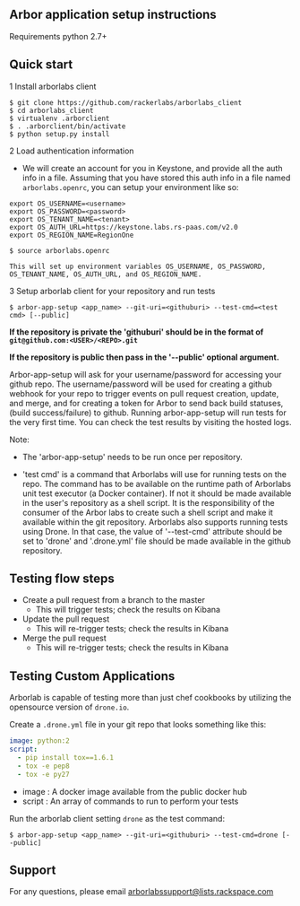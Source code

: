 Arbor application setup instructions
-------------------------------------

Requirements
 python 2.7+

Quick start
--------------

1 Install arborlabs client

```
$ git clone https://github.com/rackerlabs/arborlabs_client
$ cd arborlabs_client
$ virtualenv .arborclient
$ . .arborclient/bin/activate
$ python setup.py install
```

2 Load authentication information

  - We will create an account for you in Keystone, and provide all the auth info in a file. Assuming that you have stored
    this auth info in a file named `arborlabs.openrc`, you can setup your environment like so:

```
export OS_USERNAME=<username>
export OS_PASSWORD=<password>
export OS_TENANT_NAME=<tenant>
export OS_AUTH_URL=https://keystone.labs.rs-paas.com/v2.0
export OS_REGION_NAME=RegionOne
```


```
$ source arborlabs.openrc
```

    This will set up environment variables OS_USERNAME, OS_PASSWORD, OS_TENANT_NAME, OS_AUTH_URL, and OS_REGION_NAME.

3 Setup arborlab client for your repository and run tests

```
$ arbor-app-setup <app_name> --git-uri=<githuburi> --test-cmd=<test cmd> [--public]
```

__If the repository is private the 'githuburi' should be in the format of `git@github.com:<USER>/<REPO>.git`__

__If the repository is public then pass in the '--public' optional argument.__

Arbor-app-setup will ask for your username/password for accessing your github repo.
The username/password will be used for creating a github webhook for your repo to trigger events on pull request creation, update, and merge,
and for creating a token for Arbor to send back build statuses, (build success/failure) to github.
Running arbor-app-setup will run tests for the very first time. You can check the test results by visiting the hosted logs.

Note:

- The 'arbor-app-setup' needs to be run once per repository.

- 'test cmd' is a command that Arborlabs will use for running tests on the repo. The command has to be available on the runtime path of Arborlabs unit test executor (a Docker container). If not it should be made available in the user's repository as a shell script. It is the responsibility of the consumer of the Arbor labs to create such a shell script and make it available within the git repository. Arborlabs also supports running tests using Drone. In that case, the value of '--test-cmd' attribute should be set to 'drone' and '.drone.yml' file should be made available in the github repository.


Testing flow steps
-------------------

- Create a pull request from a branch to the master
   - This will trigger tests; check the results on Kibana
- Update the pull request
   - This will re-trigger tests; check the results in Kibana
- Merge the pull request
   - This will re-trigger tests; check the results in Kibana


Testing Custom Applications
---------------------------

Arborlab is capable of testing more than just chef cookbooks by utilizing the opensource version of `drone.io`.

Create a `.drone.yml` file in your git repo that looks something like this:

```yaml
image: python:2
script:
  - pip install tox==1.6.1
  - tox -e pep8
  - tox -e py27
```

* image : A docker image available from the public docker hub
* script : An array of commands to run to perform your tests

Run the arborlab client setting `drone` as the test command:

```console
$ arbor-app-setup <app_name> --git-uri=<githuburi> --test-cmd=drone [--public]
```


Support
--------

For any questions, please email arborlabssupport@lists.rackspace.com


